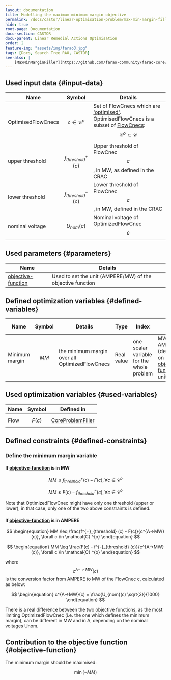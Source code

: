 ```yaml
---
layout: documentation
title: Modelling the maximum minimum margin objective
permalink: /docs/castor/linear-optimisation-problem/max-min-margin-filler
hide: true
root-page: Documentation
docu-section: CASTOR
docu-parent: Linear Remedial Actions Optimisation
order: 2
feature-img: "assets/img/farao3.jpg"
tags: [Docs, Search Tree RAO, CASTOR]
see-also: |
    [MaxMinMarginFiller](https://github.com/farao-community/farao-core/blob/master/ra-optimisation/search-tree-rao/src/main/java/com/farao_community/farao/search_tree_rao/linear_optimisation/algorithms/fillers/MaxMinMarginFiller.java)
---
```


## Used input data {#input-data}

| Name | Symbol | Details |
|---|---|---|
| OptimisedFlowCnecs | $$c \in \mathcal{C} ^{o}$$ | Set of FlowCnecs which are ['optimised'](/docs/input-data/crac/json#optimised-vs-monitored). OptimisedFlowCnecs is a subset of [FlowCnecs](core-problem-filler#input-data): $$\mathcal{C} ^{o} \subset \mathcal{C}$$ |
| upper threshold | $$f^{+}_{threshold} (c)$$ | Upper threshold of FlowCnec $$c$$, in MW, as defined in the CRAC |
| lower threshold | $$f^{-}_{threshold} (c)$$ | Lower threshold of FlowCnec $$c$$, in MW, defined in the CRAC |
| nominal voltage | $$U_{nom}(c)$$ | Nominal voltage of OptimizedFlowCnec $$c$$ |

## Used parameters {#parameters}

| Name | Details |
|---|---|
| [objective-function](/docs/parameters#objective-function) | Used to set the unit (AMPERE/MW) of the objective function |

## Defined optimization variables {#defined-variables}

| Name | Symbol | Details | Type | Index | Unit | Lower bound | Upper bound |
|---|---|---|---|---|---|---|---|
| Minimum margin | $$MM$$ | the minimum margin over all OptimizedFlowCnecs | Real value | one scalar variable for the whole problem | MW or AMPERE (depending on [objective-function](/docs/parameters#objective-function) unit) | $$-\infty$$ | $$+\infty$$ |

## Used optimization variables {#used-variables}

| Name | Symbol | Defined in |
|---|---|---|
| Flow | $$F(c)$$ | [CoreProblemFiller](core-problem-filler#defined-variables) |

## Defined constraints {#defined-constraints}

### Define the minimum margin variable

#### If [objective-function](/docs/parameters#objective-function) is in MW

$$
\begin{equation}
MM \leq f^{+}_{threshold} (c) - F(c), \forall c \in \mathcal{C} ^{o}
\end{equation}
$$  

$$
\begin{equation}
MM \leq F(c) - f^{-}_{threshold} (c), \forall c \in \mathcal{C} ^{o}
\end{equation}
$$  

Note that OptimizedFlowCnec might have only one threshold (upper or lower), in that case, only one of the two above constraints is defined.
<br>

#### If [objective-function](/docs/parameters#objective-function) is in AMPERE

$$
\begin{equation}
MM \leq \frac{f^{+}_{threshold} (c) - F(c)}{c^{A->MW}(c)}, \forall c \in \mathcal{C} ^{o}
\end{equation}
$$  

$$
\begin{equation}
MM \leq \frac{F(c) - f^{-}_{threshold} (c)}{c^{A->MW}(c)}, \forall c \in \mathcal{C} ^{o}
\end{equation}
$$  

where $$c^{A->MW}(c)$$ is the conversion factor from AMPERE to MW of the FlowCnec c, calculated as below:  

$$
\begin{equation}
c^{A->MW}(c) = \frac{U_{nom}(c) \sqrt{3}}{1000}
\end{equation}
$$

There is a real difference between the two objective functions, as the most limiting OptimizedFlowCnec (i.e. the one which defines the minimum margin), can be different in MW and in A, depending on the nominal voltages Unom.
<br>


## Contribution to the objective function {#objective-function}

The minimum margin should be maximised:  

$$
\begin{equation}
\min (-MM)
\end{equation}
$$